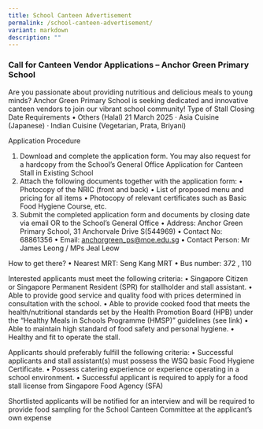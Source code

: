 ```yaml
---
title: School Canteen Advertisement
permalink: /school-canteen-advertisement/
variant: markdown
description: ""
---
```

### **Call for Canteen Vendor Applications – Anchor Green Primary School**

   Are you passionate about providing nutritious and delicious meals to young minds? Anchor Green Primary School is seeking dedicated and innovative canteen vendors to join our vibrant school community!
Type of Stall	Closing Date	Requirements
•	Others (Halal)
 	21 March 2025	·         Asia Cuisine (Japanese)
·         Indian Cuisine (Vegetarian, Prata, Briyani)
 
 
Application Procedure
1.	Download and complete the application form. You may also request for a hardcopy from the School’s General Office
Application for Canteen Stall in Existing School
2.	Attach the following documents together with the application form:
•	Photocopy of the NRIC (front and back)
•	List of proposed menu and pricing for all items
•	Photocopy of relevant certificates such as Basic Food Hygiene Course, etc.
3.	Submit the completed application form and documents by closing date via email OR to the School’s General Office
•	Address: Anchor Green Primary School, 31 Anchorvale Drive S(544969)
•	Contact No: 68861356
•	Email: anchorgreen_ps@moe.edu.sg
•	Contact Person: Mr James Leong / MPs Jeal Leow

How to get there?
•	Nearest MRT: Seng Kang MRT
•	Bus number: 372 , 110

Interested applicants must meet the following criteria:
•	Singapore Citizen or Singapore Permanent Resident (SPR) for stallholder and stall assistant.
•	Able to provide good service and quality food with prices determined in consultation with the school.
•	Able to provide cooked food that meets the health/nutritional standards set by the Health Promotion Board (HPB) under the “Healthy Meals in Schools Programme (HMSP)” guidelines (see link)
•	Able to maintain high standard of food safety and personal hygiene.
•	Healthy and fit to operate the stall.

Applicants should preferably fulfill the following criteria:
•	Successful applicants and stall assistant(s) must possess the WSQ basic Food Hygiene Certificate.
•	Possess catering experience or experience operating in a school environment.
•	Successful applicant is required to apply for a food stall license from Singapore Food Agency (SFA)

Shortlisted applicants will be notified for an interview and will be required to provide food sampling for the School Canteen Committee at the applicant’s own expense
